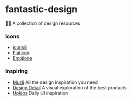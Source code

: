 # fantastic-design
👨‍🎨 A collection of design resources

### Icons

- [icons8](https://icons8.com/)
- [Flaticon](http://www.flaticon.com/)
- [Emojione](http://emojione.com/)

### Inspiring

- [Muzli](https://medium.muz.li/) All the design inspiration you need
- [Design Detail](http://www.brianlovin.com/) A visual exploration of the best products
- [Uplabs](https://www.uplabs.com/) Daily UI inspiration
